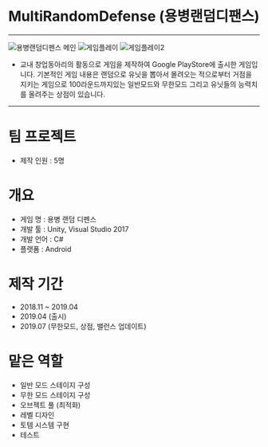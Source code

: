 # MultiRandomDefense (용병랜덤디팬스)
------------
![용병랜덤디펜스 메인](https://user-images.githubusercontent.com/57030114/69808264-7b9c7900-122a-11ea-8847-257462469616.PNG)
![게임플레이](https://user-images.githubusercontent.com/57030114/69808288-82c38700-122a-11ea-8265-04cdec001f5f.PNG)
![게임플레이2](https://user-images.githubusercontent.com/57030114/69808282-80f9c380-122a-11ea-8783-525ffeb9fc4c.jpg)
* 교내 창업동아리의 활동으로 게임을 제작하여 Google PlayStore에 출시한 게임입니다. 기본적인 게임 내용은 랜덤으로 유닛을 뽑아서 몰려오는 적으로부터 거점을 지키는 게임으로 100라운드까지있는 일반모드와 무한모드 그리고 유닛들의 능력치를 올려주는 상점이 있습니다.
------------

# 팀 프로젝트
* 제작 인원 : 5명

# 개요
* 게임 명 : 용병 랜덤 디펜스
* 개발 툴 : Unity, Visual Studio 2017
* 개발 언어 : C#
* 플랫폼 : Android

# 제작 기간
* 2018.11 ~ 2019.04
* 2019.04 (출시)
* 2019.07 (무한모드, 상점, 밸런스 업데이트)

# 맡은 역할
* 일반 모드 스테이지 구성
* 무한 모드 스테이지 구성
* 오브젝트 풀 (최적화)
* 레벨 디자인
* 토템 시스템 구현
* 테스트
